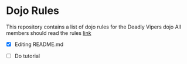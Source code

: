 Dojo Rules
==========

This repository contains a list of dojo rules for the Deadly Vipers dojo
All members should read the rules 
[link](https://github.com/deadlyvipers)

- [x] Editing README.md
- [ ] Do tutorial

